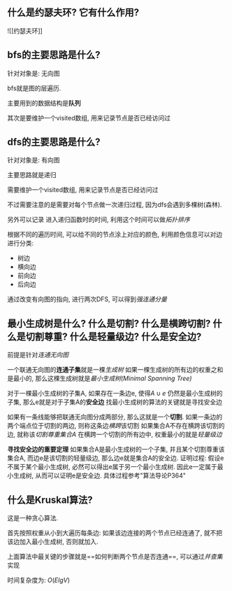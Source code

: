 ## 什么是约瑟夫环? 它有什么作用?
![[约瑟夫环]]


## bfs的主要思路是什么?
针对对象是: 无向图

bfs就是图的层遍历.

主要用到的数据结构是**队列**

其次是要维护一个visited数组, 用来记录节点是否已经访问过

## dfs的主要思路是什么?
针对对象是: 有向图

主要思路就是递归

需要维护一个visited数组, 用来记录节点是否已经访问过

不过需要注意的是需要对每个节点做一次递归过程, 因为dfs会遇到多棵树(森林).

另外可以记录 进入递归函数时的时间, 利用这个时间可以做*拓扑排序*

根据不同的遍历时间, 可以给不同的节点涂上对应的颜色, 利用颜色信息可以对边进行分类:
- 树边
- 横向边
- 前向边
- 后向边

通过改变有向图的指向, 进行两次DFS, 可以得到*强连通分量*

## 最小生成树是什么? 什么是切割? 什么是横跨切割? 什么是切割尊重? 什么是轻量级边? 什么是安全边?
前提是针对*连通无向图*

一个联通无向图的**连通子集**就是一棵*生成树*
如果一棵生成树的所有边的权重之和是最小的, 那么这棵生成树就是*最小生成树(Minimal Spanning Tree)*


对于一棵最小生成树的子集A, 如果存在一条边e, 使得$A\cup e$  仍然是最小生成树的子集, 那么e就是对于子集A的**安全边**
找最小生成树的算法的关键就是寻找安全边


如果有一条线能够把联通无向图分成两部分, 那么这就是一个**切割**.
如果一条边的两个端点位于切割的两边, 则称这条边*横跨*该切割
如果集合A不存在横跨该切割的边, 就称该*切割尊重集合A*
在横跨一个切割的所有边中, 权重最小的就是*轻量级边*

**寻找安全边的重要定理**
如果集合A是最小生成树的一个子集, 并且某个切割尊重该集合A, 而边e是该切割的轻量级边, 那么边e就是集合A的安全边.
证明过程: 假设e不属于某个最小生成树, 必然可以得出e属于另一个最小生成树. 因此e一定属于最小生成树, 从而可以证明e是安全边. 具体过程参考"算法导论P364"


## 什么是Kruskal算法?
这是一种贪心算法.

首先按照权重从小到大遍历每条边:
如果该边连接的两个节点已经连通了, 就不把该边加入最小生成树, 否则就加入.

上面算法中最关键的步骤就是==如何判断两个节点是否连通==, 可以通过*并查集*实现

时间复杂度为: $O(ElgV)$